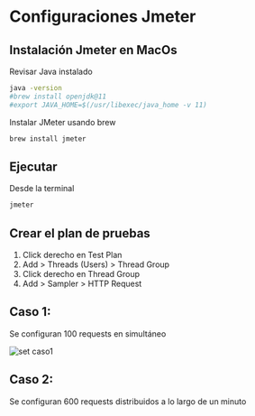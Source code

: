 # Configuraciones Jmeter

## Instalación Jmeter en MacOs

Revisar Java instalado

```bash
java -version
#brew install openjdk@11
#export JAVA_HOME=$(/usr/libexec/java_home -v 11)
```

Instalar JMeter usando brew

```bash
brew install jmeter
```

## Ejecutar

Desde la terminal

```bash
jmeter
```

## Crear el plan de pruebas

1. Click derecho en Test Plan
2. Add > Threads (Users) > Thread Group
3. Click derecho en Thread Group
4. Add > Sampler > HTTP Request

## Caso 1:

Se configuran 100 requests en simultáneo

![set caso1](/Users/robertoparra/Desktop/caso1.png)


## Caso 2:

Se configuran 600 requests distribuidos a lo largo de un minuto

